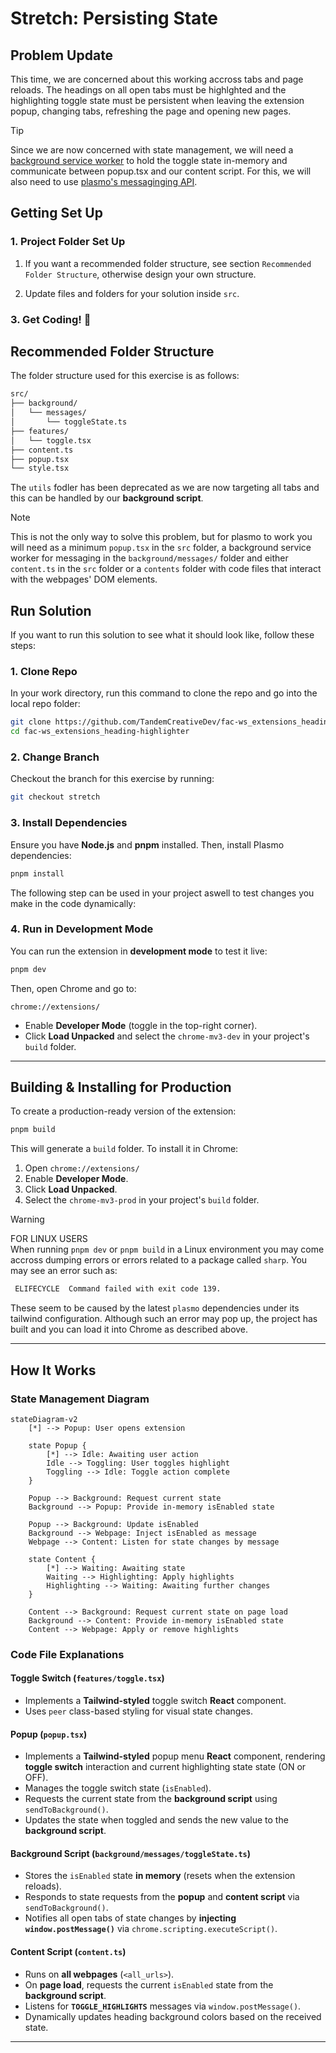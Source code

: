# Stretch: Persisting State

## Problem Update

This time, we are concerned about this working accross tabs and page reloads. The headings on all open tabs must be highlghted and the highlighting toggle state must be persistent when leaving the extension popup, changing tabs, refreshing the page and opening new pages.

> [!TIP]
> Since we are now concerned with state management, we will need a [background service worker](https://docs.plasmo.com/framework/background-service-worker) to hold the toggle state in-memory and communicate between popup.tsx and our content script. For this, we will also need to use [plasmo's messaginging API](https://docs.plasmo.com/framework/messaging).

## Getting Set Up

### **1. Project Folder Set Up**

1. If you want a recommended folder structure, see section `Recommended Folder Structure`, otherwise design your own structure.

2. Update files and folders for your solution inside `src`.

### **3. Get Coding!** 🚀

## Recommended Folder Structure

The folder structure used for this exercise is as follows:

```bash
src/
├── background/
│   └── messages/
│       └── toggleState.ts
├── features/
│   └── toggle.tsx
├── content.ts
├── popup.tsx
└── style.tsx
```

The `utils` fodler has been deprecated as we are now targeting all tabs and this can be handled by our **background script**.

> [!NOTE]
> This is not the only way to solve this problem, but for plasmo to work you will need as a minimum `popup.tsx` in the `src` folder, a background service worker for messaging in the `background/messages/` folder and either `content.ts` in the `src` folder or a `contents` folder with code files that interact with the webpages' DOM elements.

## Run Solution

If you want to run this solution to see what it should look like, follow these steps:

### **1. Clone Repo**

In your work directory, run this command to clone the repo and go into the local repo folder:

```sh
git clone https://github.com/TandemCreativeDev/fac-ws_extensions_heading-highlighter.git
cd fac-ws_extensions_heading-highlighter
```

### **2. Change Branch**

Checkout the branch for this exercise by running:

```sh
git checkout stretch
```

### **3. Install Dependencies**

Ensure you have **Node.js** and **pnpm** installed. Then, install Plasmo dependencies:

```sh
pnpm install
```

The following step can be used in your project aswell to test changes you make in the code dynamically:

### **4. Run in Development Mode**

You can run the extension in **development mode** to test it live:

```sh
pnpm dev
```

Then, open Chrome and go to:

```
chrome://extensions/
```

- Enable **Developer Mode** (toggle in the top-right corner).
- Click **Load Unpacked** and select the `chrome-mv3-dev` in your project's `build` folder.

---

## Building & Installing for Production

To create a production-ready version of the extension:

```sh
pnpm build
```

This will generate a `build` folder. To install it in Chrome:

1. Open `chrome://extensions/`
2. Enable **Developer Mode**.
3. Click **Load Unpacked**.
4. Select the `chrome-mv3-prod` in your project's `build` folder.

> [!WARNING]
> FOR LINUX USERS\
> When running `pnpm dev` or `pnpm build` in a Linux environment you may come accross dumping errors or errors related to a package called `sharp`. You may see an error such as:
>
> ```sh
>  ELIFECYCLE  Command failed with exit code 139.
> ```
>
> These seem to be caused by the latest `plasmo` dependencies under its tailwind configuration. Although such an error may pop up, the project has built and you can load it into Chrome as described above.

---

## How It Works

### **State Management Diagram**

```mermaid
stateDiagram-v2
    [*] --> Popup: User opens extension

    state Popup {
        [*] --> Idle: Awaiting user action
        Idle --> Toggling: User toggles highlight
        Toggling --> Idle: Toggle action complete
    }

    Popup --> Background: Request current state
    Background --> Popup: Provide in-memory isEnabled state

    Popup --> Background: Update isEnabled
    Background --> Webpage: Inject isEnabled as message
    Webpage --> Content: Listen for state changes by message

    state Content {
        [*] --> Waiting: Awaiting state
        Waiting --> Highlighting: Apply highlights
        Highlighting --> Waiting: Awaiting further changes
    }

    Content --> Background: Request current state on page load
    Background --> Content: Provide in-memory isEnabled state
    Content --> Webpage: Apply or remove highlights
```

### **Code File Explanations**

#### **Toggle Switch (`features/toggle.tsx`)**

- Implements a **Tailwind-styled** toggle switch **React** component.
- Uses `peer` class-based styling for visual state changes.

#### **Popup (`popup.tsx`)**

- Implements a **Tailwind-styled** popup menu **React** component, rendering **toggle switch** interaction and current highlighting state state (ON or OFF).
- Manages the toggle switch state (`isEnabled`).
- Requests the current state from the **background script** using `sendToBackground()`.
- Updates the state when toggled and sends the new value to the **background script**.

#### **Background Script (`background/messages/toggleState.ts`)**

- Stores the `isEnabled` state **in memory** (resets when the extension reloads).
- Responds to state requests from the **popup** and **content script** via `sendToBackground()`.
- Notifies all open tabs of state changes by **injecting `window.postMessage()`** via `chrome.scripting.executeScript()`.

#### **Content Script (`content.ts`)**

- Runs on **all webpages** (`<all_urls>`).
- On **page load**, requests the current `isEnabled` state from the **background script**.
- Listens for **`TOGGLE_HIGHLIGHTS`** messages via `window.postMessage()`.
- Dynamically updates heading background colors based on the received state.

---
